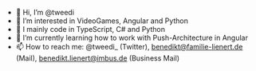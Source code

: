 - 👋 Hi, I’m @tweedi
- 👀 I’m interested in VideoGames, Angular and Python
- 🧠 I mainly code in TypeScript, C# and Python
- 🌱 I’m currently learning how to work with Push-Architecture in Angular
- 📫 How to reach me: @tweedi_ (Twitter), benedikt@familie-lienert.de (Mail), benedikt.lienert@imbus.de (Business Mail)

